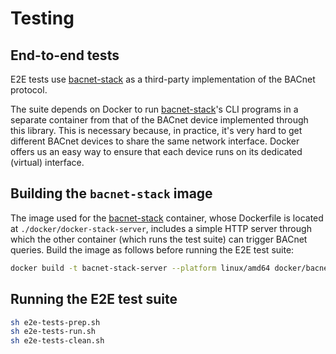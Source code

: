
# Testing

## End-to-end tests

E2E tests use [bacnet-stack] as a third-party implementation of the BACnet
protocol.

The suite depends on Docker to run [bacnet-stack]'s CLI programs in a separate
container from that of the BACnet device implemented through this library. This
is necessary because, in practice, it's very hard to get different BACnet
devices to share the same network interface. Docker offers us an easy way to
ensure that each device runs on its dedicated (virtual) interface.

## Building the `bacnet-stack` image

The image used for the [bacnet-stack] container, whose Dockerfile is located at
`./docker/docker-stack-server`, includes a simple HTTP server through which the
other container (which runs the test suite) can trigger BACnet queries. Build
the image as follows before running the E2E test suite:

```sh
docker build -t bacnet-stack-server --platform linux/amd64 docker/bacnet-stack-server
```

## Running the E2E test suite

```sh
sh e2e-tests-prep.sh
sh e2e-tests-run.sh
sh e2e-tests-clean.sh
```

[bacnet-stack]: https://github.com/bacnet-stack/bacnet-stack

